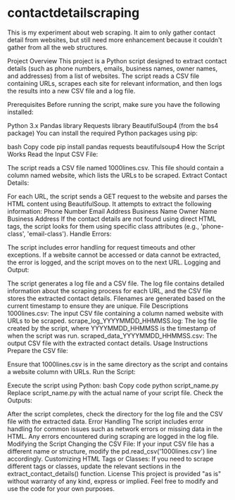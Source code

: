 # contactdetailscraping
This is my experiment about web scraping. It aim to only gather contact detail from websites, but still need more enhancement because it couldn't gather from all the web structures.



Project Overview
This project is a Python script designed to extract contact details (such as phone numbers, emails, business names, owner names, and addresses) from a list of websites. The script reads a CSV file containing URLs, scrapes each site for relevant information, and then logs the results into a new CSV file and a log file.

Prerequisites
Before running the script, make sure you have the following installed:

Python 3.x
Pandas library
Requests library
BeautifulSoup4 (from the bs4 package)
You can install the required Python packages using pip:

bash
Copy code
pip install pandas requests beautifulsoup4
How the Script Works
Read the Input CSV File:

The script reads a CSV file named 1000lines.csv. This file should contain a column named website, which lists the URLs to be scraped.
Extract Contact Details:

For each URL, the script sends a GET request to the website and parses the HTML content using BeautifulSoup.
It attempts to extract the following information:
Phone Number
Email Address
Business Name
Owner Name
Business Address
If the contact details are not found using direct HTML tags, the script looks for them using specific class attributes (e.g., 'phone-class', 'email-class').
Handle Errors:

The script includes error handling for request timeouts and other exceptions. If a website cannot be accessed or data cannot be extracted, the error is logged, and the script moves on to the next URL.
Logging and Output:

The script generates a log file and a CSV file. The log file contains detailed information about the scraping process for each URL, and the CSV file stores the extracted contact details.
Filenames are generated based on the current timestamp to ensure they are unique.
File Descriptions
1000lines.csv: The input CSV file containing a column named website with URLs to be scraped.
scrape_log_YYYYMMDD_HHMMSS.log: The log file created by the script, where YYYYMMDD_HHMMSS is the timestamp of when the script was run.
scraped_data_YYYYMMDD_HHMMSS.csv: The output CSV file with the extracted contact details.
Usage Instructions
Prepare the CSV file:

Ensure that 1000lines.csv is in the same directory as the script and contains a website column with URLs.
Run the Script:

Execute the script using Python:
bash
Copy code
python script_name.py
Replace script_name.py with the actual name of your script file.
Check the Outputs:

After the script completes, check the directory for the log file and the CSV file with the extracted data.
Error Handling
The script includes error handling for common issues such as network errors or missing data in the HTML. Any errors encountered during scraping are logged in the log file.
Modifying the Script
Changing the CSV File: If your input CSV file has a different name or structure, modify the pd.read_csv('1000lines.csv') line accordingly.
Customizing HTML Tags or Classes: If you need to scrape different tags or classes, update the relevant sections in the extract_contact_details() function.
License
This project is provided "as is" without warranty of any kind, express or implied. Feel free to modify and use the code for your own purposes.
